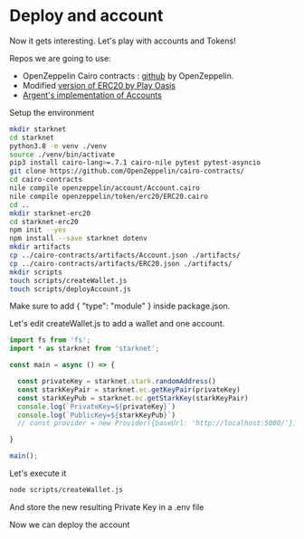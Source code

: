 # Deploy and account

Now it gets interesting. Let's play with accounts and Tokens!

Repos we are going to use:
- OpenZeppelin Cairo contracts : [github](https://github.com/OpenZeppelin/cairo-contracts/) by OpenZeppelin.
- Modified [version of ERC20 by Play Oasis](https://github.com/playoasis/cairo-contracts) 
- [Argent's implementation of Accounts](https://github.com/argentlabs/argent-contracts-starknet/)

Setup the environment
```bash
mkdir starknet
cd starknet
python3.8 -m venv ./venv
source ./venv/bin/activate
pip3 install cairo-lang>=.7.1 cairo-nile pytest pytest-asyncio
git clone https://github.com/OpenZeppelin/cairo-contracts/
cd cairo-contracts
nile compile openzeppelin/account/Account.cairo
nile compile openzeppelin/token/erc20/ERC20.cairo
cd ..
mkdir starknet-erc20
cd starknet-erc20
npm init --yes
npm install --save starknet dotenv
mkdir artifacts
cp ../cairo-contracts/artifacts/Account.json ./artifacts/
cp ../cairo-contracts/artifacts/ERC20.json ./artifacts/
mkdir scripts
touch scripts/createWallet.js
touch scripts/deployAccount.js
```

Make sure to add { "type": "module" } inside package.json.

Let's edit createWallet.js to add a wallet and one account.

```javascript
import fs from 'fs';
import * as starknet from 'starknet';

const main = async () => {

  const privateKey = starknet.stark.randomAddress()
  const starkKeyPair = starknet.ec.getKeyPair(privateKey)
  const starkKeyPub = starknet.ec.getStarkKey(starkKeyPair)
  console.log(`PrivateKey=${privateKey}`)
  console.log(`PublicKey=${starkKeyPub}`)
  // const provider = new Provider({baseUrl: 'http://localhost:5000/'})

}

main();
```

Let's execute it
```bash
node scripts/createWallet.js
```

And store the new resulting Private Key in a .env file

Now we can deploy the account

